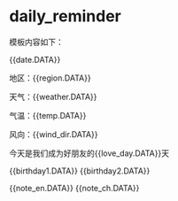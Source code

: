 # daily_reminder

模板内容如下：

{{date.DATA}} 

地区：{{region.DATA}} 

天气：{{weather.DATA}} 

气温：{{temp.DATA}} 

风向：{{wind_dir.DATA}} 

今天是我们成为好朋友的{{love_day.DATA}}天 

{{birthday1.DATA}} 
{{birthday2.DATA}}


{{note_en.DATA}} 
{{note_ch.DATA}}

